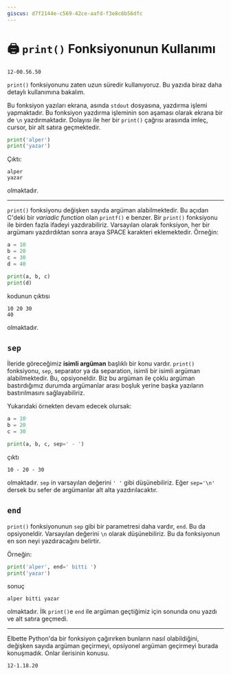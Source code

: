 ```yaml
---
giscus: d7f2144e-c569-42ce-aafd-f3e8c6b56dfc
---
```


# 🖨️ `print()` Fonksiyonunun Kullanımı

`12-00.56.50`

`print()` fonksiyonunu zaten uzun süredir kullanıyoruz. Bu yazıda biraz daha
detaylı kullanımına bakalım.

Bu fonksiyon yazıları ekrana, asında `stdout` dosyasına, yazdırma işlemi
yapmaktadır. Bu fonksiyon yazdırma işleminin son aşaması olarak ekrana bir
de `\n` yazdırmaktadır. Dolayısı ile her bir `print()` çağrısı arasında
imleç, cursor, bir alt satıra geçmektedir.

```python
print('alper')
print('yazar')
```

Çıktı:

```text
alper
yazar
```

olmaktadır.

---

`print()` fonksiyonu değişken sayıda argüman alabilmektedir. Bu açıdan C'deki
bir *variadic function* olan `printf()` e benzer. Bir `print()` fonksiyonu ile
birden fazla ifadeyi yazdırabiliriz. Varsayılan olarak fonksiyon, her bir
argümanı yazdırdıktan sonra araya SPACE karakteri eklemektedir. Örneğin:

```python
a = 10
b = 20
c = 30
d = 40

print(a, b, c)
print(d)
```

kodunun çıktısı

```text
10 20 30
40
```

olmaktadır.

## `sep`

İleride göreceğimiz **isimli argüman** başlıklı bir konu vardır. `print()`
fonksiyonu, `sep`, separator ya da separation, isimli bir isimli argüman
alabilmektedir. Bu, opsiyoneldir. Biz bu argüman ile çoklu argüman bastırdığımız
durumda argümanlar arası boşluk yerine başka yazıların bastırılmasını
sağlayabiliriz.

Yukarıdaki örnekten devam edecek olursak:

```python
a = 10
b = 20
c = 30

print(a, b, c, sep=' - ')
```

çıktı

```text
10 - 20 - 30
```

olmaktadır. `sep` in varsayılan değerini `' '` gibi düşünebiliriz. Eğer
`sep='\n'` dersek bu sefer de argümanlar alt alta yazdırılacaktır.

## `end`

`print()` fonksiyonunun `sep` gibi bir parametresi daha vardır, `end`. Bu da
opsiyoneldir. Varsayılan değerini `\n` olarak düşünebiliriz. Bu da fonksiyonun
en son neyi yazdıracağını belirtir.

Örneğin:

```python
print('alper', end=' bitti ')
print('yazar')
```

sonuç

```text
alper bitti yazar
```

olmaktadır. İlk `print()`e `end` ile argüman geçtiğimiz için sonunda onu yazdı
ve alt satıra geçmedi.

---

Elbette Python'da bir fonksiyon çağırırken bunların nasıl olabildiğini,
değişken sayıda argüman geçirmeyi, opsiyonel argüman geçirmeyi burada konuşmadık.
Onlar ilerisinin konusu.

`12-1.18.20`
